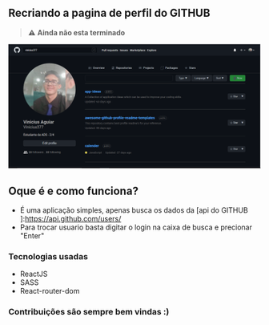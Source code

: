 ## Recriando a pagina de perfil do GITHUB

> :warning: **Ainda não esta terminado**

![how working](./demonstration.png)

## Oque é e como funciona?

- É uma aplicação simples, apenas busca os dados da [api do GITHUB ]:https://api.github.com/users/
- Para trocar usuario basta digitar o login na caixa de busca e precionar "Enter"

### Tecnologias usadas

- ReactJS
- SASS
- React-router-dom

### Contribuições são sempre bem vindas :)
